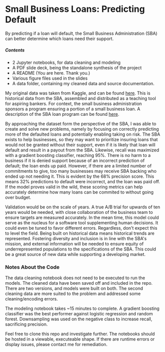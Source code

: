 # Small Business Loans: Predicting Default
By predicting if a loan will default, the Small Business Administration (SBA) can better determine which loans need their support.

##### Contents
* 2 Jupyter notebooks, for data cleaning and modeling
* A PDF slide deck, being the standalone synthesis of the project
* A README (You are here. Thank you.)
* Various figure files used in the slides
* A data folder, containing my cleaned data and source documentation.

My original data was taken from Kaggle, and can be found [here](https://www.kaggle.com/mirbektoktogaraev/should-this-loan-be-approved-or-denied?select=SBAnational.csv). This is historical data from the SBA, assembled and distributed as a teaching tool for aspiring bankers. For context, the small business administration sponsors a program ensuring a portion of a small business loan. A description of the SBA loan program can be found [here](https://www.sba.gov/offices/headquarters/ofa/resources/11421).

By approaching the dataset form the perspective of the SBA, I was able to create and solve new problems, namely by focusing on correctly predicting more of the defaulted loans and potentially enabling taking on risk. The SBA exists to help businesses, so they may want to prioritize insuring loans that would not be granted without their support, even if it is likely that loan will default and result in a payout from the SBA. Likewise, recall was maximized with a gradient boosting classifier, reaching 95%. There is no harm to a business if it is denied support because of an incorrect prediction of default; the loan ends up paid. However, if there are a limited number of commitments to give, too many businesses may receive SBA backing who ended up not needing it. This is evident by the 68% precision score. This means 32% predictions to default were incorrect, and the loan was paid off. If the model proves valid in the wild, these scoring metrics can help accurately determine how many loans can be commited to without going over budget. 

Validation would be on the scale of years. A true A/B trial for upwards of ten years would be needed, with close collaboration of the business team to ensure targets are measured accurately. In the mean time, this model could serve as the nucleus for a software tool supplementing human decisions. It could even be tuned to favor different errors. Regardless, don't expect this to level the field. Being built on historical data means historical trends are represented. Fostering diversity and inclusion is in line with the SBA's mission, and external information will be needed to ensure equity of underrepresented populations to the specifications of the SBA. This could be a great source of new data while supporting a developing market. 



### Notes About the Code
The data cleaning notebook does not need to be executed to run the models. The cleaned data have been saved off and included in the repo. There are two versions, and models were built on both. The second cleaning data are more suited to the problem and addressed some cleaning/encoding errors.

The modeling notebook takes ~15 minutes to complete. A gradient boosting classifier was the best performer against logistic regression and random forest. Downsampling was used on the negative class to increase recall, sacrificing precision.

Feel free to clone this repo and investigate further. The notebooks should be hosted in a viewable, executeable shape. If there are runtime errors or display issues, please contact me for remediation.
